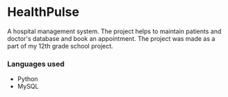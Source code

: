 # HealthPulse
A hospital management system. The project helps to maintain patients and doctor's database and book an appointment. The project was made as a part of my 12th grade school project.
### Languages used
* Python
* MySQL
